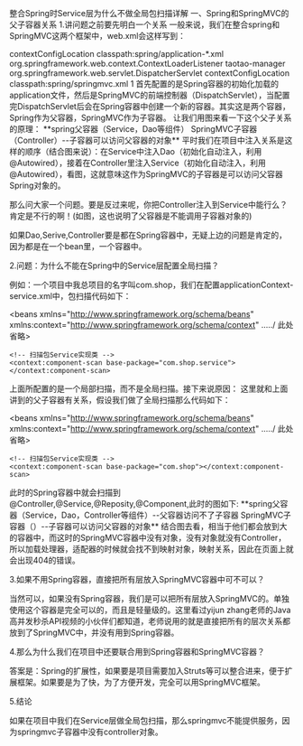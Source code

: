 整合Spring时Service层为什么不做全局包扫描详解
一、Spring和SpringMVC的父子容器关系
1.讲问题之前要先明白一个关系
一般来说，我们在整合spring和SpringMVC这两个框架中，web.xml会这样写到：

<!-- 加载spring容器 -->
  <!-- 初始化加载application.xml的各种配置文件 -->
  <context-param>
    <param-name>contextConfigLocation</param-name>
    <param-value>classpath:spring/application-*.xml</param-value>
  </context-param>
  <listener>
    <listener-class>org.springframework.web.context.ContextLoaderListener</listener-class>
  </listener>

  <!-- 配置springmvc前端控制器 -->
  <servlet>
    <servlet-name>taotao-manager</servlet-name>
    <servlet-class>org.springframework.web.servlet.DispatcherServlet</servlet-class>
    <!-- contextConfigLocation不是必须的， 如果不配置contextConfigLocation，
     springmvc的配置文件默认在：WEB-INF/servlet的name+"-servlet.xml" -->
    <init-param>
        <param-name>contextConfigLocation</param-name>
        <param-value>classpath:spring/springmvc.xml</param-value>
    </init-param>
    <load-on-startup>1</load-on-startup>
  </servlet>
首先配置的是Spring容器的初始化加载的application文件，然后是SpringMVC的前端控制器（DispatchServlet），当配置完DispatchServlet后会在Spring容器中创建一个新的容器。其实这是两个容器，Spring作为父容器，SpringMVC作为子容器。
让我们用图来看一下这个父子关系的原理：
**spring父容器（Service，Dao等组件） SpringMVC子容器（Controller）--子容器可以访问父容器的对象**
平时我们在项目中注入关系是这样的顺序（结合图来说）：在Service中注入Dao（初始化自动注入，利用@Autowired），接着在Controller里注入Service（初始化自动注入，利用@Autowired），看图，这就意味这作为SpringMVC的子容器是可以访问父容器Spring对象的。

那么问大家一个问题。要是反过来呢，你把Controller注入到Service中能行么？
肯定是不行的啊！(如图，这也说明了父容器是不能调用子容器对象的)

如果Dao,Serive,Controller要是都在Spring容器中，无疑上边的问题是肯定的，因为都是在一个bean里，一个容器中。

2.问题：为什么不能在Spring中的Service层配置全局扫描？

例如：一个项目中我总项目的名字叫com.shop，我们在配置applicationContext-service.xml中，包扫描代码如下：

<?xml version="1.0" encoding="UTF-8"?>
<beans xmlns="http://www.springframework.org/schema/beans"
    xmlns:context="http://www.springframework.org/schema/context" 
    ...../ 此处省略>

    <!-- 扫描包Service实现类 -->
    <context:component-scan base-package="com.shop.service"></context:component-scan>
</beans>
上面所配置的是一个局部扫描，而不是全局扫描。接下来说原因：
这里就和上面讲到的父子容器有关系，假设我们做了全局扫描那么代码如下：

<?xml version="1.0" encoding="UTF-8"?>
<beans xmlns="http://www.springframework.org/schema/beans"
    xmlns:context="http://www.springframework.org/schema/context" 
    ...../ 此处省略>

    <!-- 扫描包Service实现类 -->
    <context:component-scan base-package="com.shop"></context:component-scan>
</beans>
此时的Spring容器中就会扫描到@Controller,@Service,@Reposity,@Component,此时的图如下:
**spring父容器（Service，Dao，Controller等组件）--父容器访问不了子容器 SpringMVC子容器（）--子容器可以访问父容器的对象**
结合图去看，相当于他们都会放到大的容器中，而这时的SpringMVC容器中没有对象，没有对象就没有Controller，所以加载处理器，适配器的时候就会找不到映射对象，映射关系，因此在页面上就会出现404的错误。

3.如果不用Spring容器，直接把所有层放入SpringMVC容器中可不可以？

当然可以，如果没有Spring容器，我们是可以把所有层放入SpringMVC的。单独使用这个容器是完全可以的，而且是轻量级的。这里看过yijun zhang老师的Java高并发秒杀API视频的小伙伴们都知道，老师说用的就是直接把所有的层次关系都放到了SpringMVC中，并没有用到Spring容器。

4.那么为什么我们在项目中还要联合用到Spring容器和SpringMVC容器？

答案是：Spring的扩展性，如果要是项目需要加入Struts等可以整合进来，便于扩展框架。如果要是为了快，为了方便开发，完全可以用SpringMVC框架。

5.结论

如果在项目中我们在Service层做全局包扫描，那么springmvc不能提供服务，因为springmvc子容器中没有controller对象。